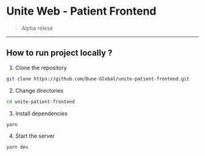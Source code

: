 # Unite Web - Patient Frontend

> Alpha relese

---

## How to run project locally ?

1. Clone the repository

```bash
git clone https://github.com/Dune-Global/unite-patient-frontend.git
```

2. Change directories

```bash
cd unite-patient-frontend
```

3. Install dependencies

```bash
yarn
```

4. Start the server

```bash
yarn dev
```